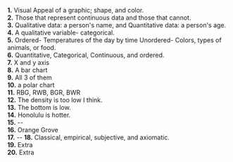 **1.**  Visual Appeal of a graphic; shape, and color.  
**2.**  Those that represent continuous data and those that cannot.  
**3.**  Qualitative data: a person's name, and Quantitative data: a person's age.  
**4.**  A qualitative variable- categorical.  
**5.**  Ordered- Temperatures of the day by time Unordered- Colors, types of animals, or food.  
**6.**  Quantitative, Categorical, Continuous, and ordered.   
**7.**  X and y axis    
**8.**  A bar chart  
**9.**  All 3 of them    
**10.** a polar chart  
**11.** RBG, RWB, BGR, BWR  
**12.** The density is too low I think.  
**13.** The bottom is low.    
**14.** Honolulu is hotter.  
**15.** --  
**16.** Orange Grove  
**17.** --
**18.** Classical, empirical, subjective, and axiomatic.  
**19.** Extra  
**20.** Extra  

